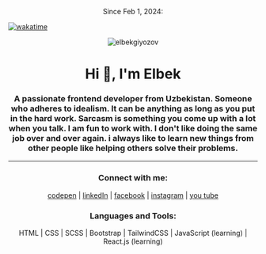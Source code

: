 <p align="center">
Since Feb 1, 2024: <br>
 
[![wakatime](https://wakatime.com/badge/user/018d6315-9e1f-43e0-b4a5-8e5e402d8778.svg)](https://wakatime.com/@018d6315-9e1f-43e0-b4a5-8e5e402d8778) <br>
</p>

<p align="center"> <img src="https://komarev.com/ghpvc/?username=elbekgiyozov&label=Profile%20views&color=0e75b6&style=flat" alt="elbekgiyozov" /> </p>

 
<h1 align="center">Hi 👋, I'm Elbek</h1>
<h3 align="center">A passionate frontend developer from Uzbekistan. Someone who adheres to idealism. It can be anything as long as you put in the hard work. Sarcasm is something you come up with a lot when you talk. I am fun to work with. I don't like doing the same job over and over again. i always like to learn new things from other people like helping others solve their problems.</h3>

<hr> 

<h3 align="center">Connect with me:</h3>
<p align="center">
<a href="https://codepen.io/elbekgiyozov" target="blank">codepen</a> |
<a href="https://linkedin.com/in/elbekgiyozov" target="blank">linkedIn</a> | 
<a href="https://fb.com/elbekgiyozov" target="blank">facebook</a> | 
<a href="https://instagram.com/elbekgiyozov" target="blank">instagram</a> |
<a href="https://www.youtube.com/c/elbekgiyozov" target="blank">you tube</a>
</p>

<h3 align="center">Languages and Tools:</h3>
<p align="center"> HTML | CSS | SCSS | Bootstrap | TailwindCSS | JavaScript (learning) | React.js (learning) </p>
